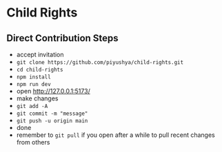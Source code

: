 # Child Rights

## Direct Contribution Steps

- accept invitation
- `git clone https://github.com/piyushya/child-rights.git`
- `cd child-rights`
- `npm install`
- `npm run dev`
- open http://127.0.0.1:5173/
- make changes
- `git add -A`
- `git commit -m "message"`
- `git push -u origin main`
- done
- remember to `git pull` if you open after a while to pull recent changes from others

